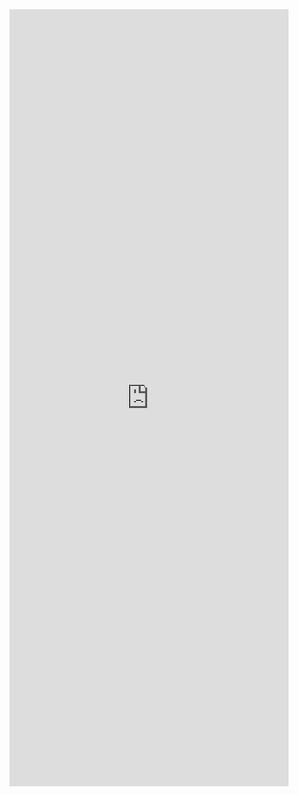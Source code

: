 <iframe src="https://bit.ly/CnCSepQuiz" width="100%" style="height: 100em; border-width:0px; border-style:none;">